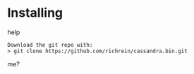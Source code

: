 Installing
===

help
```
Download the git repo with:
> git clone https://github.com/richrein/cassandra.bin.git
```

me?

